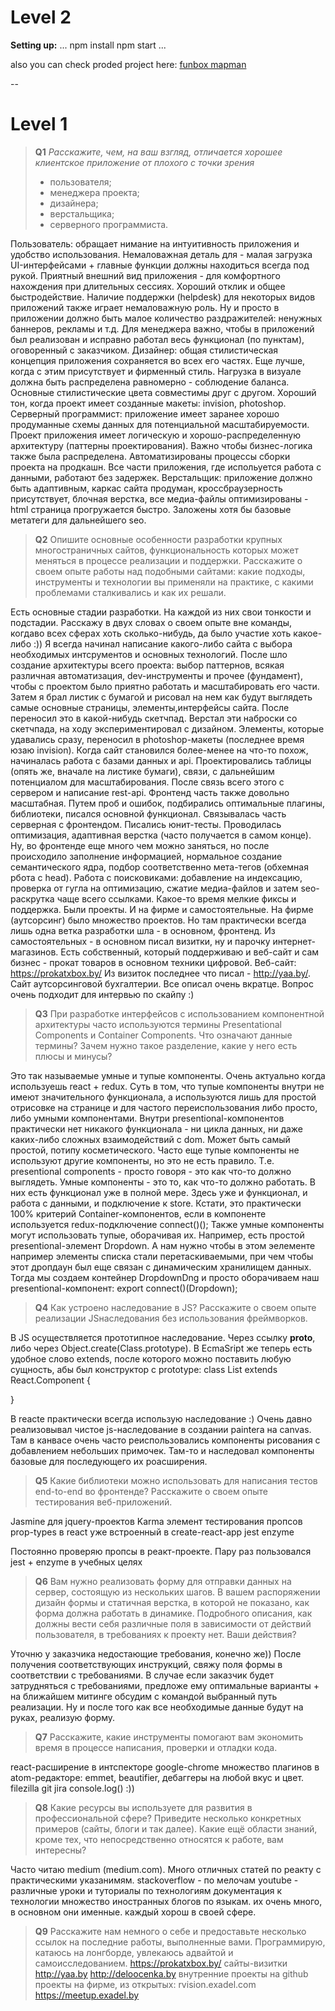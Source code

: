 # Level 2


**Setting up:**
...
  npm install
  npm start
...

also you can check proded project here:
[funbox mapman](http://funbox.us.openode.io/)

--

# Level 1


>**Q1** 
>*Расскажите, чем, на ваш взгляд, отличается хорошее клиентское приложение от
>плохого с точки зрения*
> * пользователя;
> * менеджера проекта;
> * дизайнера;
> * верстальщика;
> * серверного программиста. 

Пользователь: обращает нимание на интуитивность приложения и удобство использования.  Немаловажная деталь для - малая загрузка UI-интерфейсами + главные функции должны находиться всегда под рукой. Приятный внешний вид приложения - для комфортного нахождения при длительных сессиях. Хороший отклик и общее быстродействие. Наличие поддержки (helpdesk) для некоторых видов приложений также играет немаловажную роль. Ну и просто в приложении должно быть малое количество раздражителей: ненужных баннеров, рекламы и т.д.
Для менеджера важно, чтобы в приложений был реализован и исправно работал весь функционал (по пунктам), оговоренный с заказчиком.
Дизайнер: общая стилистическая концепция приложения сохраняется во всех его частях. Еще лучше, когда с этим присутствует и фирменный стиль. Нагрузка в визуале должна быть распределена равномерно - соблюдение баланса. Основные стилистические цвета совместимы друг с другом. Хороший тон, когда проект имеет созданные макеты: invision, photoshop.
Серверный программист: приложение имеет заранее хорошо продуманные схемы данных для потенциальной масштабируемости. Проект приложения имеет логическую и хорошо-распределенную архитектуру (паттерны проектирования). Важно чтобы бизнес-логика также была распределена. Автоматизированы процессы сборки проекта на продкашн. Все части приложения, где испольуется работа с данными, работают без задержек.
Верстальщик: приложение должно быть адаптивным, каркас сайта продуман, кроссбраузерность присутствует, блочная верстка, все медиа-файлы оптимизированы - html страница прогружается быстро. Заложены хотя бы базовые метатеги для дальнейшего seo.


>**Q2** 
> Опишите основные особенности разработки крупных многостраничных сайтов,
> функциональность которых может меняться в процессе реализации и поддержки.
> Расскажите о своем опыте работы над подобными сайтами: какие подходы,
> инструменты и технологии вы применяли на практике, с какими проблемами
> сталкивались и как их решали.

Есть основные стадии разработки. На каждой из них свои тонкости и подстадии.
Расскажу в двух словах о своем опыте вне команды, когдаво всех сферах хоть сколько-нибудь, да было участие хоть какое-либо :))
Я всегда начинал написание какого-либо сайта с выбора необходимых интсрументов и основных технологий. После шло создание архитектуры всего проекта: выбор паттернов, всякая различная автоматизация, dev-инструменты и прочее (фундамент), чтобы с проектом было приятно работать и масштабировать его части.
Затем я брал листик с бумагой и рисовал на нем как будут выглядеть самые основные страницы, элементы,интерфейсы сайта. После переносил это в какой-нибудь скетчпад.
Верстал эти наброски со скетчпада, на ходу экспериментировал с дизайном. Элементы, которые удавались сразу, переносил в photoshop-макеты (последнее время юзаю invision).
Когда сайт становился более-менее на что-то похож, начиналась работа с базами данных и api.
Проектировались таблицы (опять же, вначале на листике бумаги), связи, с дальнейшим потенциалом для масштабирования. После связь всего этого с сервером и написание rest-api.
Фронтенд часть также довольно масштабная. Путем проб и ошибок, подбирались оптимальные плагины, библиотеки, писался основной функционал. Связывалась часть серверная с фронтендом. Писались юнит-тесты. Проводилась оптимизация, адаптивная верстка (часто получается в самом конце).
Ну, во фронтенде еще много чем можно заняться, но после происходило заполнение информацией, нормальное создание семантического ядра, подбор соответственно мета-тегов (обхемная рбота с head). Работа с поисковиками: добавление на индексацию, проверка от гугла на оптимизацию, сжатие медиа-файлов и затем seo-раскрутка чаще всего ссылками. Какое-то время мелкие фиксы и поддержка.
Были проекты. И на фирме и самостоятельные. На фирме (аутсорсинг) было множество проектов. Но там практически всегда лишь одна ветка разработки шла - в основном, фронтенд.
Из самостоятельных - в основном писал визитки, ну и парочку интернет-магазинов.
Есть собственный, который поддерживаю и веб-сайт и сам бизнес - прокат товаров в основном техники цифровой.
Веб-сайт: https://prokatxbox.by/
Из визиток последнее что писал - http://yaa.by/. Сайт аутсорсинговой бухгалтерии.
Все описал очень вкратце. Вопрос очень подходит для интервью по скайпу :)


> **Q3**
> При разработке интерфейсов с использованием компонентной архитектуры часто
> используются термины Presentational Сomponents и Сontainer Сomponents. Что
> означают данные термины? Зачем нужно такое разделение, какие у него есть
> плюсы и минусы? 

Это так называемые умные и тупые компоненты. Очень актуально когда используешь react + redux.
Суть в том, что тупые компоненты внутри не имеют значительного функционала, а используются лишь для простой отрисовке на странице и для частого переиспользования либо просто, либо умными компонентами. 
Внутри presentional-компонентов практически нет никакого функционала - ни цикла данных, ни даже каких-либо сложных взаимодействий с dom. Может быть самый простой, потипу косметического.
Часто еще тупые компоненты не используют другие компоненты, но это не есть правило.
Т.е. presentional components - просто говоря - это как что-то должно выглядеть.
Умные компоненты - это то, как что-то должно работать. В них есть функционал уже в полной мере. Здесь уже и функционал, и работа с данными, и подключение к store. Кстати, это практически 100% критерий Container-компонентов, если в компоненте используется redux-подключение connect()();
Также умные компоненты могут использовать тупые, оборачивая их. Например, есть простой presentional-элемент Dropdown. А нам нужно чтобы в этом эелементе например элементы списка стали перетаскиваемыми, при чем чтобы этот дропдаун был еще связан с динамическим хранилищем данных.
Тогда мы создаем контейнер DropdownDng и просто оборачиваем наш presentional-компонент: 
export connect()(Dropdown);


> **Q4**
> Как устроено наследование в JS? Расскажите о своем опыте реализации JSнаследования
> без использования фреймворков. 

В JS осуществляется прототипное наследование. Через ссылку __proto__, либо через Object.create(Class.prototype).
В EcmaSript же теперь есть удобное слово extends, после которого можно поставить любую сущность, абы был конструктор с prototype:
class List extends React.Component {

}

В reacte практически всегда использую наследование :) Очень давно реализовывал чистое js-наследование в создании paintera на canvas. Там в канвасе очень часто реиспользовались компоненты
рисования с добавлением небольших примочек. Там-то и наследовал компоненты базовые для последующего их роасширения.


> **Q5**
> Какие библиотеки можно использовать для написания тестов end-to-end во
> фронтенде? Расскажите о своем опыте тестирования веб-приложений. 

Jasmine для jquery-проектов
Karma
элемент тестирования пропсов prop-types в react
уже встроенный в create-react-app jest
enzyme

Постоянно проверяю пропсы в реакт-проекте. Пару раз пользовался jest + enzyme в учебных целях


> **Q6**
> Вам нужно реализовать форму для отправки данных на сервер, состоящую из
> нескольких шагов. В вашем распоряжении дизайн формы и статичная верстка, в
> которой не показано, как форма должна работать в динамике. Подробного
> описания, как должны вести себя различные поля в зависимости от действий
> пользователя, в требованиях к проекту нет. Ваши действия? 

  Уточню у заказчика недостающие требования, конечно же))
После получения соответствующих инструкций, свяжу поля формы в соответствии с требованиями.
В случае если заказчик будет затрудняться с требованиями, предложе ему оптимальные варианты + на ближайшем митинге обсудим с командой выбранный путь реализации.
Ну и после того как все необходимые данные будут на руках, реализую форму.
 

> **Q7**
> Расскажите, какие инструменты помогают вам экономить время в процессе
> написания, проверки и отладки кода. 

react-расширение в интспекторе google-chrome
множество плагинов в atom-редакторе: emmet, beautifier, дебаггеры на любой вкус и цвет.
filezilla
git
jira
console.log() :))


> **Q8**
> Какие ресурсы вы используете для развития в профессиональной сфере? Приведите
> несколько конкретных примеров (сайты, блоги и так далее).
> Какие ещё области знаний, кроме тех, что непосредственно относятся к работе,
> вам интересны? 

  Часто читаю medium (medium.com). Много отличных статей по реакту с практическими указанимям.
stackoverflow - по мелочам
youtube - различные уроки и туториалы по технологиям
документация к технологии
множество иностранных блогов по языкам. их очень много, в основном они именные.
каждый хорош в своей сфере.


> **Q9**
> Расскажите нам немного о себе и предоставьте несколько ссылок на последние
> работы, выполненные вами. 
Программирую, катаюсь на лонгборде, увлекаюсь адвайтой и самоисследованием.
https://prokatxbox.by/
сайты-визитки
http://yaa.by
http://deloocenka.by
внутренние проекты на github
проекты на фирме, из открытых:
rvision.exadel.com
https://meetup.exadel.by
